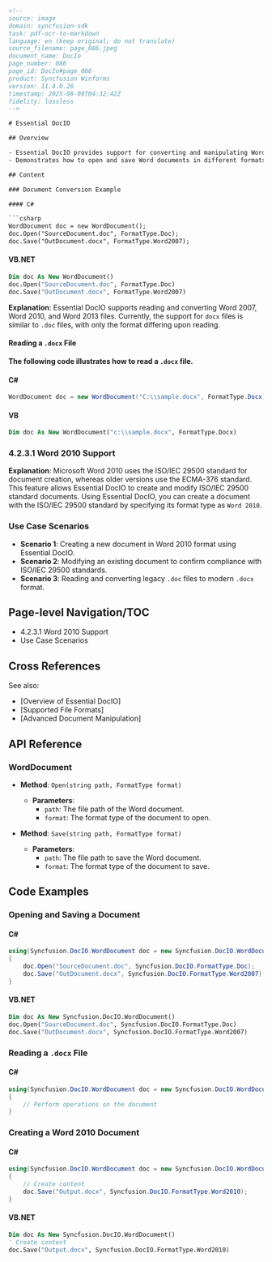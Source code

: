 ```html
<!-- 
source: image
domain: syncfusion-sdk
task: pdf-ocr-to-markdown
language: en (keep original; do not translate)
source_filename: page_086.jpeg
document_name: DocIo
page_number: 086
page_id: DocIo#page_086
product: Syncfusion Winforms
version: 11.4.0.26
timestamp: 2025-08-09T04:32:42Z
fidelity: lossless
-->

# Essential DocIO

## Overview

- Essential DocIO provides support for converting and manipulating Word documents in various formats.
- Demonstrates how to open and save Word documents in different formats.

## Content

### Document Conversion Example

#### C#

```csharp
WordDocument doc = new WordDocument();
doc.Open("SourceDocument.doc", FormatType.Doc);
doc.Save("OutDocument.docx", FormatType.Word2007);
```

#### VB.NET

```vb
Dim doc As New WordDocument()
doc.Open("SourceDocument.doc", FormatType.Doc)
doc.Save("OutDocument.docx", FormatType.Word2007)
```

**Explanation**: Essential DocIO supports reading and converting Word 2007, Word 2010, and Word 2013 files. Currently, the support for `docx` files is similar to `.doc` files, with only the format differing upon reading.

#### Reading a `.docx` File

**The following code illustrates how to read a `.docx` file.**

#### C#

```csharp
WordDocument doc = new WordDocument("C:\\sample.docx", FormatType.Docx);
```

#### VB

```vb
Dim doc As New WordDocument("c:\\sample.docx", FormatType.Docx)
```

### 4.2.3.1 Word 2010 Support

**Explanation**: Microsoft Word 2010 uses the ISO/IEC 29500 standard for document creation, whereas older versions use the ECMA-376 standard. This feature allows Essential DocIO to create and modify ISO/IEC 29500 standard documents. Using Essential DocIO, you can create a document with the ISO/IEC 29500 standard by specifying its format type as `Word 2010`.

### Use Case Scenarios

- **Scenario 1**: Creating a new document in Word 2010 format using Essential DocIO.
- **Scenario 2**: Modifying an existing document to confirm compliance with ISO/IEC 29500 standards.
- **Scenario 3**: Reading and converting legacy `.doc` files to modern `.docx` format.

## Page-level Navigation/TOC

- 4.2.3.1 Word 2010 Support
- Use Case Scenarios

## Cross References

See also:
- [Overview of Essential DocIO]
- [Supported File Formats]
- [Advanced Document Manipulation]

## API Reference

### WordDocument

- **Method**: `Open(string path, FormatType format)`
  - **Parameters**:
    - `path`: The file path of the Word document.
    - `format`: The format type of the document to open.

- **Method**: `Save(string path, FormatType format)`
  - **Parameters**:
    - `path`: The file path to save the Word document.
    - `format`: The format type of the document to save.

## Code Examples

### Opening and Saving a Document

#### C#

```csharp
using(Syncfusion.DocIO.WordDocument doc = new Syncfusion.DocIO.WordDocument())
{
    doc.Open("SourceDocument.doc", Syncfusion.DocIO.FormatType.Doc);
    doc.Save("OutDocument.docx", Syncfusion.DocIO.FormatType.Word2007);
}
```

#### VB.NET

```vb
Dim doc As New Syncfusion.DocIO.WordDocument()
doc.Open("SourceDocument.doc", Syncfusion.DocIO.FormatType.Doc)
doc.Save("OutDocument.docx", Syncfusion.DocIO.FormatType.Word2007)
```

### Reading a `.docx` File

#### C#

```csharp
using(Syncfusion.DocIO.WordDocument doc = new Syncfusion.DocIO.WordDocument("C:\\sample.docx", Syncfusion.DocIO.FormatType.Docx))
{
    // Perform operations on the document
}
```

### Creating a Word 2010 Document

#### C#

```csharp
using(Syncfusion.DocIO.WordDocument doc = new Syncfusion.DocIO.WordDocument())
{
    // Create content
    doc.Save("Output.docx", Syncfusion.DocIO.FormatType.Word2010);
}
```

#### VB.NET

```vb
Dim doc As New Syncfusion.DocIO.WordDocument()
' Create content
doc.Save("Output.docx", Syncfusion.DocIO.FormatType.Word2010)
```

<!-- tags: [DocIO, Word document, document conversion, Word 2010, ISO/IEC 29500, Syncfusion Winforms, essential docio, .docx, .doc] keywords: [conversion, format, document, essential, word, 2010, standard, create, modify, save, open, read] -->
```